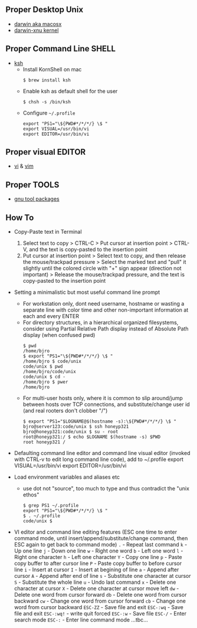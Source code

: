 ## Proper Desktop Unix
* [darwin aka macosx](https://en.wikipedia.org/wiki/Darwin_(operating_system))
* [darwin-xnu kernel](https://github.com/apple/darwin-xnu/blob/master/README.md)

## Proper Command Line SHELL
* [ksh](https://en.wikipedia.org/wiki/KornShell)
   * Install KornShell on mac
      ```
      $ brew install ksh
      ```
   * Enable ksh as default shell for the user
      ```
      $ chsh -s /bin/ksh
      ```
   * Configure `~/.profile`
      ```
      export "PS1="\${PWD#*/*/*/} \$ "
      export VISUAL=/usr/bin/vi
      export EDITOR=/usr/bin/vi
      ```
## Proper visual EDITOR
* [vi](https://en.wikipedia.org/wiki/Vi) & [vim](https://en.wikipedia.org/wiki/Vim_(text_editor))

## Proper TOOLS
* [gnu tool packages](https://www.gnu.org/software/software.html)

## How To

* Copy-Paste text in Terminal
   1. Select text to copy > CTRL-C > Put cursor at insertion point > CTRL-V, and the text is copy-pasted to the insertion point
   1. Put cursor at insertion point > Select text to copy, and then release the mouse/trackpad pressure > Select the marked text and "pull" it slightly until the colored circle with "+" sign appear (direction not important) > Release the mouse/trackpad pressure, and the text is copy-pasted to the insertion point

* Setting a minimalistic but most useful command line prompt
   * For workstation only, dont need username, hostname or wasting a separate line with color time and other non-important information at each and every ENTER
   * For directory structures, in a hierarchical organized filesystems, consider using Partial Relative Path display instead of Absolute Path display (when confused pwd)
      ```
      $ pwd
      /home/bjro
      $ export "PS1="\${PWD#*/*/*/} \$ "
      /home/bjro $ code/unix
      code/unix $ pwd
      /home/bjro/code/unix
      code/unix $ cd -
      /home/bjro $ pwer
      /home/bjro
      ```
   * For multi-user hosts only, where it is common to slip around/jump between hosts over TCP connections, and substitute/change user id (and real rooters don't clobber "/")
      ```
      $ export "PS1="$LOGNAME@$(hostname -s):\${PWD#*/*/*/} \$ "
      bjro@server123:code/unix $ ssh honeyp321
      bjro@honeyp321:code/unix $ su - root
      root@honeyp321:/ $ echo $LOGNAME $(hostname -s) $PWD
      root honeyp321 /
      ```

* Defaulting command line editor and command line visual editor (invoked with CTRL-v to edit long command line code), add to ~/.profile
      export VISUAL=/usr/bin/vi
      export EDITOR=/usr/bin/vi

* Load environment variables and aliases etc
   * use dot not "source", too much to type and thus contradict the "unix ethos"
      ```
      $ grep PS1 ~/.profile
      export "PS1="\${PWD#*/*/*/} \$ "
      $ . ~/.profile
      code/unix $
      ```

* VI editor and command line editing features (ESC one time to enter command mode, until insert/append/substitute/change command, then ESC again to get back to command mode)
`.` - Repeat last command
`k` - Up one line
`j` - Down one line
`w` - Right one word
`b` - Left one word
`l` - Right one character
`h` - Left one character
`Y` - Copy one line
`p` - Paste copy buffer to after cursor line
`P` - Paste copy buffer to before cursor line
`i` - Insert at cursor
`I` - Insert at begining of line
`a` - Append after cursor
`A` - Append after end of line
`s` - Substitute one character at cursor
`S` - Substitute the whole line
`u` - Undo last command
`x` - Delete one character at cursor
`X` - Delete one character at cursor move left
`dw` - Delete one word from cursor forward
`db` - Delete one word from cursor backward
`cw` - Change one word from cursor forward
`cb` - Change one word from cursor backward
`ESC-ZZ` - Save file and exit
`ESC-:wq` - Save file and exit
`ESC-:wq!` - write quit forced
`ESC-:w` - Save file
`ESC-/` - Enter search mode
`ESC-:` - Enter line command mode
...tbc...


